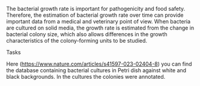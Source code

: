 The bacterial growth rate is important for pathogenicity and food safety. Therefore, the estimation of bacterial growth rate over time can provide important data from a medical and veterinary point of view. When bacteria are cultured on solid media, the growth rate is estimated from the change in bacterial colony size, which also allows differences in the growth characteristics of the colony-forming units to be studied.

Tasks

Here (https://www.nature.com/articles/s41597-023-02404-8) you can find the database containing bacterial cultures in Petri dish against white and black backgrounds. In the cultures the colonies were annotated.


